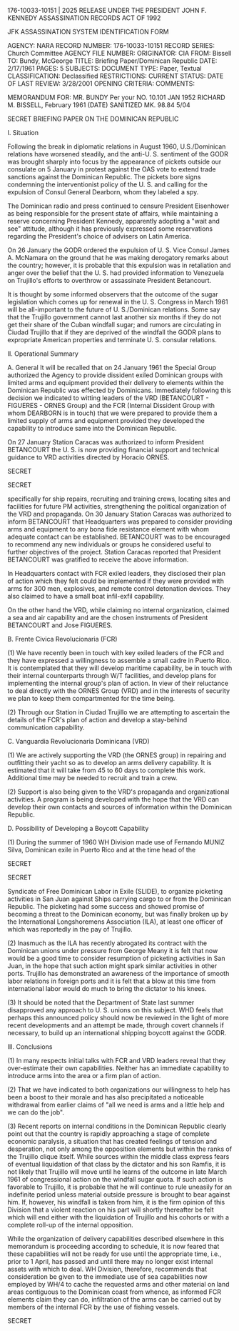 176-10033-10151 | 2025 RELEASE UNDER THE PRESIDENT JOHN F. KENNEDY ASSASSINATION RECORDS ACT OF 1992

JFK ASSASSINATION SYSTEM
IDENTIFICATION FORM

AGENCY: NARA
RECORD NUMBER: 176-10033-10151
RECORD SERIES: Church Committee
AGENCY FILE NUMBER:
ORIGINATOR: CIA
FROM: Bissell
TO: Bundy, McGeorge
TITLE: Briefing Paper/Dominican Republic
DATE: 2/17/1961
PAGES: 5
SUBJECTS:
DOCUMENT TYPE: Paper, Textual
CLASSIFICATION: Declassified
RESTRICTIONS:
CURRENT STATUS:
DATE OF LAST REVIEW: 3/28/2001
OPENING CRITERIA:
COMMENTS:

MEMORANDUM FOR: MR. BUNDY
Per your
NO. 10.101 JAN 1952
RICHARD M. BISSELL,
February 1961
(DATE)
SANITIZED MK. 98.84 5/04

SECRET
BRIEFING PAPER ON THE DOMINICAN REPUBLIC

I. Situation

Following the break in diplomatic relations in August 1960, U.S./Dominican relations have worsened steadily, and the anti-U. S. sentiment of the GODR was brought sharply into focus by the appearance of pickets outside our consulate on 5 January in protest against the OAS vote to extend trade sanctions against the Dominican Republic. The pickets bore signs condemning the interventionist policy of the U. S. and calling for the expulsion of Consul General Dearborn, whom they labeled a spy.

The Dominican radio and press continued to censure President Eisenhower as being responsible for the present state of affairs, while maintaining a reserve concerning President Kennedy, apparently adopting a "wait and see" attitude, although it has previously expressed some reservations regarding the President's choice of advisers on Latin America.

On 26 January the GODR ordered the expulsion of U. S. Vice Consul James A. McNamara on the ground that he was making derogatory remarks about the country; however, it is probable that this expulsion was in retaliation and anger over the belief that the U. S. had provided information to Venezuela on Trujillo's efforts to overthrow or assassinate President Betancourt.

It is thought by some informed observers that the outcome of the sugar legislation which comes up for renewal in the U. S. Congress in March 1961 will be all-important to the future of U. S./Dominican relations. Some say that the Trujillo government cannot last another six months if they do not get their share of the Cuban windfall sugar; and rumors are circulating in Ciudad Trujillo that if they are deprived of the windfall the GODR plans to expropriate American properties and terminate U. S. consular relations.

II. Operational Summary

A. General It will be recalled that on 24 January 1961 the Special Group authorized the Agency to provide dissident exiled Dominican groups with limited arms and equipment provided their delivery to elements within the Dominican Republic was effected by Dominicans. Immediately following this decision we indicated to witting leaders of the VRD (BETANCOURT - FIGUERES - ORNES Group) and the FCR (Internal Dissident Group with whom DEARBORN is in touch) that we were prepared to provide them a limited supply of arms and equipment provided they developed the capability to introduce same into the Dominican Republic.

On 27 January Station Caracas was authorized to inform President BETANCOURT the U. S. is now providing financial support and technical guidance to VRD activities directed by Horacio ORNES.

SECRET

SECRET

specifically for ship repairs, recruiting and training crews, locating sites and facilities for future PM activities, strengthening the political organization of the VRD and propaganda. On 30 January Station Caracas was authorized to inform BETANCOURT that Headquarters was prepared to consider providing arms and equipment to any bona fide resistance element with whom adequate contact can be established. BETANCOURT was to be encouraged to recommend any new individuals or groups he considered useful to further objectives of the project. Station Caracas reported that President BETANCOURT was gratified to receive the above information.

In Headquarters contact with FCR exiled leaders, they disclosed their plan of action which they felt could be implemented if they were provided with arms for 300 men, explosives, and remote control detonation devices. They also claimed to have a small boat infil-exfil capability.

On the other hand the VRD, while claiming no internal organization, claimed a sea and air capability and are the chosen instruments of President BETANCOURT and Jose FIGUERES.

B. Frente Civica Revolucionaria (FCR)

(1) We have recently been in touch with key exiled leaders of the FCR and they have expressed a willingness to assemble a small cadre in Puerto Rico. It is contemplated that they will develop maritime capability, be in touch with their internal counterparts through W/T facilities, and develop plans for implementing the internal group's plan of action. In view of their reluctance to deal directly with the ORNES Group (VRD) and in the interests of security we plan to keep them compartmented for the time being.

(2) Through our Station in Ciudad Trujillo we are attempting to ascertain the details of the FCR's plan of action and develop a stay-behind communication capability.

C. Vanguardia Revolucionaria Dominicana (VRD)

(1) We are actively supporting the VRD (the ORNES group) in repairing and outfitting their yacht so as to develop an arms delivery capability. It is estimated that it will take from 45 to 60 days to complete this work. Additional time may be needed to recruit and train a crew.

(2) Support is also being given to the VRD's propaganda and organizational activities. A program is being developed with the hope that the VRD can develop their own contacts and sources of information within the Dominican Republic.

D. Possibility of Developing a Boycott Capability

(1) During the summer of 1960 WH Division made use of Fernando MUNIZ Silva, Dominican exile in Puerto Rico and at the time head of the

SECRET

SECRET

Syndicate of Free Dominican Labor in Exile (SLIDE), to organize picketing activities in San Juan against Ships carrying cargo to or from the Dominican Republic. The picketing had some success and showed promise of becoming a threat to the Dominican economy, but was finally broken up by the International Longshoremens Association (ILA), at least one officer of which was reportedly in the pay of Trujillo.

(2) Inasmuch as the ILA has recently abrogated its contract with the Dominican unions under pressure from George Meany it is felt that now would be a good time to consider resumption of picketing activities in San Juan, in the hope that such action might spark similar activities in other ports. Trujillo has demonstrated an awareness of the importance of smooth labor relations in foreign ports and it is felt that a blow at this time from international labor would do much to bring the dictator to his knees.

(3) It should be noted that the Department of State last summer disapproved any approach to U. S. unions on this subject. WHD feels that perhaps this announced policy should now be reviewed in the light of more recent developments and an attempt be made, through covert channels if necessary, to build up an international shipping boycott against the GODR.

III. Conclusions

(1) In many respects initial talks with FCR and VRD leaders reveal that they over-estimate their own capabilities. Neither has an immediate capability to introduce arms into the area or a firm plan of action.

(2) That we have indicated to both organizations our willingness to help has been a boost to their morale and has also precipitated a noticeable withdrawal from earlier claims of "all we need is arms and a little help and we can do the job".

(3) Recent reports on internal conditions in the Dominican Republic clearly point out that the country is rapidly approaching a stage of complete economic paralysis, a situation that has created feelings of tension and desperation, not only among the opposition elements but within the ranks of the Trujillo clique itself. While sources within the middle class express fears of eventual liquidation of that class by the dictator and his son Ramfis, it is not likely that Trujillo will move until he learns of the outcome in late March 1961 of congressional action on the windfall sugar quota. If such action is favorable to Trujillo, it is probable that he will continue to rule uneasily for an indefinite period unless material outside pressure is brought to bear against him. If, however, his windfall is taken from him, it is the firm opinion of this Division that a violent reaction on his part will shortly thereafter be felt which will end either with the liquidation of Trujillo and his cohorts or with a complete roll-up of the internal opposition.

While the organization of delivery capabilities described elsewhere in this memorandum is proceeding according to schedule, it is now feared that these capabilities will not be ready for use until the appropriate time, i.e., prior to 1 April, has passed and until there may no longer exist internal assets with which to deal. WH Division, therefore, recommends that consideration be given to the immediate use of sea capabilities now employed by WH/4 to cache the requested arms and other material on land areas contiguous to the Dominican coast from whence, as informed FCR elements claim they can do, infiltration of the arms can be carried out by members of the internal FCR by the use of fishing vessels.

SECRET
